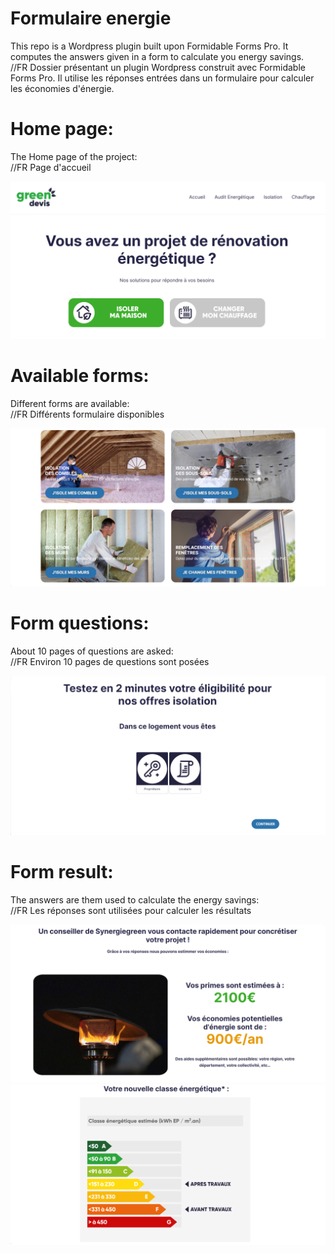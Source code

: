 # Formulaire energie

This repo is a Wordpress plugin built upon  Formidable Forms Pro.
It computes the answers given in a form to calculate you energy savings.  
//FR Dossier présentant un plugin Wordpress construit avec Formidable Forms Pro.
Il utilise les réponses entrées dans un formulaire pour calculer les économies d'énergie.

# Home page:

The Home page of the project:  
//FR Page d'accueil

![Form](Pictures/Home.PNG)

# Available forms:

Different forms are available:  
//FR Différents formulaire disponibles

![Form](Pictures/Available_Forms.PNG)

# Form questions:

About 10 pages of questions are asked:  
//FR Environ 10 pages de questions sont posées

![Form](Pictures/Form.PNG)

# Form result:

The answers are them used to calculate the energy savings:  
//FR Les réponses sont utilisées pour calculer les résultats

![Form](Pictures/Savings.PNG)
![Form](Pictures/Diag.PNG)
